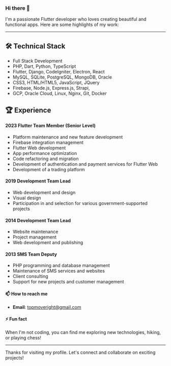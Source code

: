 ### Hi there 👋

I'm a passionate Flutter developer who loves creating beautiful and functional apps. Here are some highlights of my work:

---

## 🛠️ Technical Stack

- Full Stack Development
- PHP, Dart, Python, TypeScript
- Flutter, Django, CodeIgniter, Electron, React
- MySQL, SQLite, PostgreSQL, MongoDB, Oracle
- CSS3, HTML/HTML5, JavaScript, JQuery
- Firebase, Node.js, Express.js, Strapi,
- GCP, Oracle Cloud, Linux, Nginx, Git, Docker

## 🏆 Experience
#### 2023 Flutter Team Member (Senior Level)
- Platform maintenance and new feature development
- Firebase integration management
- Flutter Web development
- App performance optimization
- Code refactoring and migration
- Development of authentication and payment services for Flutter Web
- Development of a trading platform

#### 2019 Development Team Lead
- Web development and design
- Visual design
- Participation in and selection for various government-supported projects

#### 2014 Development Team Lead
- Website maintenance
- Project management
- Web development and publishing

#### 2013 SMS Team Deputy
- PHP programming and database management
- Maintenance of SMS services and websites
- Client consulting
- Support for new projects and customer management

#### 📫 How to reach me

- **Email**: [topmoveright@gmail.com](mailto:topmoveright@gmail.com)

#### ⚡ Fun fact

When I'm not coding, you can find me exploring new technologies, hiking, or playing chess!

---

Thanks for visiting my profile. Let's connect and collaborate on exciting projects!
